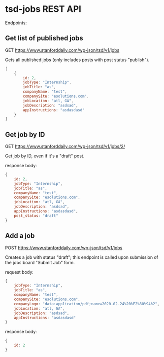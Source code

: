 # tsd-jobs REST API

Endpoints:

## Get list of published jobs
GET https://www.stanforddaily.com/wp-json/tsd/v1/jobs

Gets all published jobs (only includes posts with post status "publish").

```js
[
    {
        id: 2,
        jobType: "Internship",
        jobTitle: "as",
        companyName: "test",
        companySite: "esolutions.com",
        jobLocation: "atl, GA",
        jobDescription: "asdsad",
        appInstructions: "asdasdasd"
    }
]
```


## Get job by ID
GET https://www.stanforddaily.com/wp-json/tsd/v1/jobs/2/

Get job by ID, even if it's a "draft" post.

response body:

```js
{
    id: 2,
    jobType: "Internship",
    jobTitle: "as",
    companyName: "test",
    companySite: "esolutions.com",
    jobLocation: "atl, GA",
    jobDescription: "asdsad",
    appInstructions: "asdasdasd",
    post_status: "draft"
}
```

## Add a job
POST https://www.stanforddaily.com/wp-json/tsd/v1/jobs

Creates a job with status "draft"; this endpoint is called upon submission of the jobs board "Submit Job" form.

request body:

```js
{
    jobType: "Internship",
    jobTitle: "as",
    companyName: "test",
    companySite: "esolutions.com",
    companyLogo: "data:application/pdf;name=2020-02-24%20%E2%80%94%2",
    jobLocation: "atl, GA",
    jobDescription: "asdsad",
    appInstructions: "asdasdasd"
}
```

response body:

```js
{
    id: 2
}
```